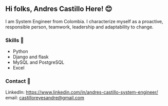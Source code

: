 ## Hi folks, Andres Castillo Here! 😊

I am System Engineer from Colombia.  I characterize myself as a proactive, responsible person, teamwork, leadership and adaptability to change.

### Skills 🎯

- Python
- Django and flask
- MySQL and PostgreSQL
- Excel

### Contact 📩

LinkedIn: https://www.linkedin.com/in/andres-castillo-system-engineer/
email: castilloreyesandre@gmail.com
